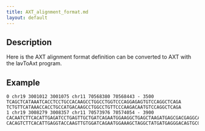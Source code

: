 ```yaml
---
title: AXT_alignment_format.md
layout: default
---
```


Description
-----------

Here is the AXT alignment format definition can be converted to AXT with the lavToAxt program.

Example
-------

```
0 chr19 3001012 3001075 chr11 70568380 70568443 - 3500
TCAGCTCATAAATCACCTCCTGCCACAAGCCTGGCCTGGTCCCAGGAGAGTGTCCAGGCTCAGA
TCTGTTCATAAACCACCTGCCATGACAAGCCTGGCCTGTTCCCAAGACAATGTCCAGGCTCAGA
1 chr19 3008279 3008357 chr11 70573976 70574054 - 3900
CACAATCTTCACATTGAGATCCTGAGTTGCTGATCAGAATGGAAGGCTGAGCTAAGATGAGCGACGAGGCAATGTCACA
CACAGTCTTCACATTGAGGTACCAAGTTGTGGATCAGAATGGAAAGCTAGGCTATGATGAGGGACAGTGCGCTGTCACA
```
